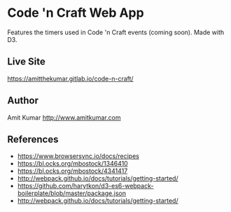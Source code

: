 # Code 'n Craft Web App
Features the timers used in Code 'n Craft events (coming soon). Made with D3.


## Live Site
https://amitthekumar.gitlab.io/code-n-craft/


## Author
Amit Kumar
http://www.amitkumar.com


## References

- https://www.browsersync.io/docs/recipes
- https://bl.ocks.org/mbostock/1346410
- https://bl.ocks.org/mbostock/4341417
- http://webpack.github.io/docs/tutorials/getting-started/
- https://github.com/harytkon/d3-es6-webpack-boilerplate/blob/master/package.json
- http://webpack.github.io/docs/tutorials/getting-started/
